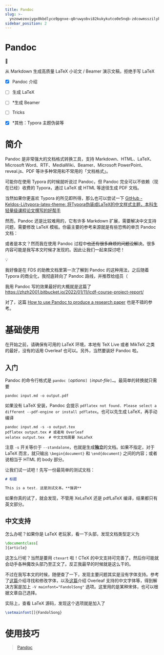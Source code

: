 ```yaml
---
title: Pandoc
slug: >-
  ynzowezexiygx0kbdlyco9pgnxe-q8ruwyobvi82kukykutco0e5nqb-zdcowmsszilykmkzbn5czmlen2b-agiawhz5kidr5ek8mlmccmltnvg-agiawh
sidebar_position: 2
---
```



# Pandoc

<div class="callout callout-bg-2 callout-border-2">
<div class='callout-emoji'>🌰</div>
<p>从 Markdown 生成高质量 LaTeX 小论文 / Beamer 演示文稿，拒绝手写 LaTeX</p>
</div>

- [x] Pandoc 介绍

- [ ] 生成 LaTeX

- [ ] *生成 Beamer

- [ ] Tricks

- [x] *其他：Typora 主题伪装等

# 简介

Pandoc 是非常强大的文档格式转换工具，支持 Markdown、HTML、LaTeX、Microsoft Word、RTF、MediaWiki、Beamer、Microsoft PowerPoint、reveal.js、PDF 等许多种常用和不常用的「文档格式」。

可能你在使用 Typora 的时候就听说过 Pandoc，但 Pandoc 完全可以不依赖（现在已经）收费的 Typora，通过 LaTeX 或 HTML 等途径生成 PDF 文档。

当然如果你更喜欢 Typora 的所见即所得，那么也可以尝试一下 [GitHub - Keldos-Li/typora-latex-theme: 将Typora伪装成LaTeX的中文样式主题，本科生轻量级课程论文撰写的好帮手](https://github.com/Keldos-Li/typora-latex-theme)

然而，Pandoc 还是比较难用的，它有许多 Markdown 扩展，需要解决中文支持问题，需要修改 LaTeX 模板。你最主要的参考来源就是有些恐怖的单页 Pandoc 文档：

或者是本文？然而我在使用 Pandoc 过程中<del>也还有很多麻烦的问题没解决</del>。很多内容可能是我写本文时候才发现的。因此让我们一起来探讨吧！

<div class="callout callout-bg-2 callout-border-2">
<div class='callout-emoji'>💡</div>
<p>我好像是在 FDS 的助教文档里第一次了解到 Pandoc 的这种用法，之后随着 Typora 的商业化，我彻底转向了 Pandoc 路线，并推荐给组员（</p>
<p>我用 Pandoc 写的效果最好的大概就是这篇了 <a href="https://zhzh2001.bitbucket.io/2022/01/11/lcdf-course-project-report/">https://zhzh2001.bitbucket.io/2022/01/11/lcdf-course-project-report/</a></p>
</div>

对了，这篇 [How to use Pandoc to produce a research paper](https://opensource.com/article/18/9/pandoc-research-paper) 也是不错的参考。

# 基础使用

在开始之前，请确保有可用的 LaTeX 环境，本地有 TeX Live 或者 MikTeX 之类的最好，没有的话用 Overleaf 也可以。另外，当然要装好 Pandoc 啦。

## 入门

Pandoc 的命令行格式是 `pandoc [`<em>options</em>`] [`<em>input-file</em>`]…`。最简单的转换就只需要

```text
pandoc input.md -o output.pdf
```

如果没有 LaTeX 安装，Pandoc 会提示 `pdflatex not found. Please select a different --pdf-engine or install pdflatex`。也可以先生成 LaTeX，再手动编译

```text
pandoc input.md -s -o output.tex
pdflatex output.tex # 或者用 Overleaf
xelatex output.tex  # 中文文档需要 XeLaTeX
```

注意 `-s` 开关等价于 `--standalone`，也就是生成<b>独立</b>的文档。如果不指定，对于 LaTeX 而言，就只输出 `\begin{document}` 和 `\end{document}` 之间的内容；或者说相当于 HTML 的 body 部分。

让我们试一试吧！先写一份最简单的测试文档：

```md
# 标题

This is a test. 这是测试文本。**强调**
```

如果你真的试了，就会发现，不管用 XeLaTeX 还是 pdfLaTeX 编译，结果都只有英文部分。

## 中文支持

怎么办呢？如果你是 LaTeX 老玩家，看一下头部，发现文档类型定义为

```latex
\documentclass[
]{article}
```

这怎么行呢？当然是要用 `ctexart` 啦！CTeX 的中文支持可完善了。然后你可能就会动手各种魔改头部乃至正文了。反正我最早的时候就是这么干的。

不过在我写本文的时候，随便查了一下，发现主要问题其实是没有字体支持。参考了[这篇](https://jdhao.github.io/2017/12/10/pandoc-markdown-with-chinese/)介绍寻找和修改字体，以及[这篇](https://www.cnblogs.com/wodedow/p/13845213.html)介绍 Overleaf 支持的中文字体等，得到解决方案是加上 `-V mainfont="FandolSong"` 选项。这里用的是某种宋体，也可以根据文章自己选择。

实际上，查看 LaTeX 源码，发现这个选项就是加入了

```latex
\setmainfont[]{FandolSong}
```

# 使用技巧

> [Pandoc](wikcnS7cy430EZEY3e6qy8f7rIf)

